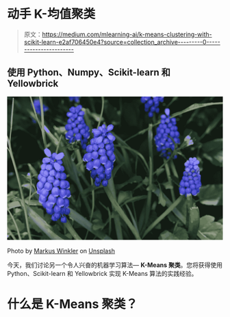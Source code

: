 # 动手 K-均值聚类

> 原文：<https://medium.com/mlearning-ai/k-means-clustering-with-scikit-learn-e2af706450e4?source=collection_archive---------0----------------------->

## 使用 Python、Numpy、Scikit-learn 和 Yellowbrick

![](img/29fdf68d8bb4cee8eb5f64755c41d357.png)

Photo by [Markus Winkler](https://unsplash.com/@markuswinkler?utm_source=unsplash&utm_medium=referral&utm_content=creditCopyText) on [Unsplash](https://unsplash.com/)

今天，我们讨论另一个令人兴奋的机器学习算法— **K-Means 聚类**。您将获得使用 Python、Scikit-learn 和 Yellowbrick 实现 K-Means 算法的实践经验。

# 什么是 K-Means 聚类？